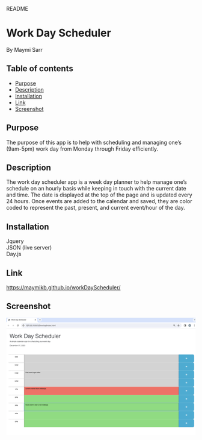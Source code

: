 README

# Work Day Scheduler
By Maymi Sarr

## Table of contents
- [Purpose](#purpose)
- [Description](#description) 
- [Installation](#installation)
- [Link](#link)
- [Screenshot](#screenshot)


## Purpose
The purpose of this app is to help with scheduling and managing one’s (9am-5pm) work day from Monday through Friday efficiently. 


## Description
The work day scheduler app is a week day planner to help manage one’s schedule on an hourly basis while keeping in touch with the current date and time. The date is displayed at the top of the page and is updated every 24 hours. Once events are added to the calendar and saved, they are color coded to represent the past, present, and current event/hour of the day. 


## Installation
<div>Jquery </div>
<div>JSON (live server)</div>
<div>Day.js</div>


## Link
https://maymikb.github.io/workDayScheduler/

## Screenshot
![](./Assets/appScreenshot.png)
